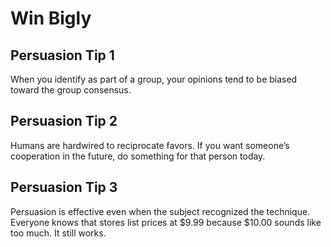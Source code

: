 # Win Bigly 

## Persuasion Tip 1
When you identify as part of a group, your opinions tend to be biased toward the group consensus. 

## Persuasion Tip 2 
Humans are hardwired to reciprocate favors. If you want someone’s cooperation in the future, do something for that person today. 

## Persuasion Tip 3 
Persuasion is effective even when the subject recognized the technique. Everyone knows that stores list prices at $9.99 because $10.00 sounds like too much. It still works. 
